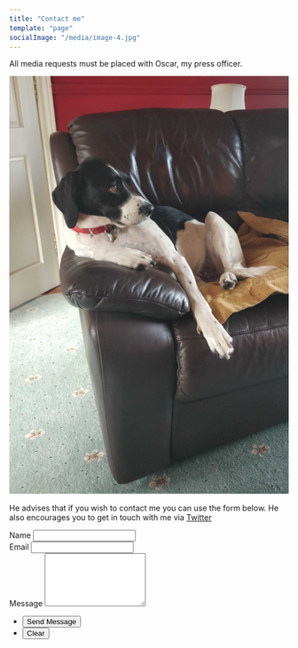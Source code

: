 ```yaml
---
title: "Contact me"
template: "page"
socialImage: "/media/image-4.jpg"
---
```


All media requests must be placed with Oscar, my press officer.

![Oscar likes to watch TV in his spare time when he's not handling media requests.](/media/oscar1.jpg)

He advises that if you wish to contact me you can use the form below. He also encourages you to get in touch with me via <a href="https://twitter.com/ShaneCarroll84">Twitter</a>

<form method="post" action="https://getform.io/f/805e51b1-9024-4c38-839f-b87f151cf3c1">
    <div className="field half first">
        <label htmlFor="name">Name</label>
        <input type="text" name="name" id="name" />
    </div>
    <div className="field half">
        <label htmlFor="email">Email</label>
        <input type="text" name="email" id="email" />
    </div>
    <div className="field">
        <label htmlFor="message">Message</label>
        <textarea name="message" id="message" rows="6"></textarea>
    </div>
    <ul className="actions">
        <li><input type="submit" value="Send Message" className="special" /></li>
        <li><input type="reset" value="Clear" /></li>
    </ul>
</form>